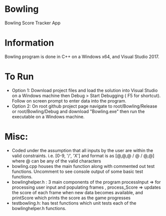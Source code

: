 # Bowling
Bowling Score Tracker App

# Information
Bowling program is done in C++ on a Windows x64, and Visual Studio 2017.

# To Run
-  Option 1: Download project files and load the solution into Visual Studio on a Windows machine then Debug > Start Debugging ( F5 for shortcut). Follow on screen prompt to enter data into the program.
-  Option 2: On root github project page navigate to root/Bowling/Release or root/Bowling/Debug and download "Bowling.exe" then run the executable on a Windows machine.

# Misc:
-  Coded under the assumption that all inputs by the user are within the valid constraints. i.e. [0-9, '/', 'X'] and format is as [@,@,@ / @ / @,@] where @ can be any of the valid characters
-  bowling.cpp houses the main function along with commented out test functions. Uncomment to see console output of some basic test functions.
-  bowlinghelper.h : 3 main components of the program processInput => for processing user input and populating frames , process_Score => updates the score of each frame when new data becomes available, and printScore which prints the score as the game progresses
-  testbowling.h: has test functions which unit tests each of the bowlinghelper.h functions. 

